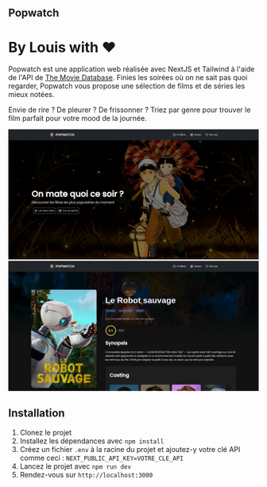 ## Popwatch
# By Louis with ❤️

Popwatch est une application web réalisée avec NextJS et Tailwind à l'aide de l'API de [The Movie Database](https://www.themoviedb.org/).
Finies les soirées où on ne sait pas quoi regarder, Popwatch vous propose une sélection de films et de séries les mieux notées.

Envie de rire ? De pleurer ? De frissonner ? Triez par genre pour trouver le film parfait pour votre mood de la journée.

![Homepage](homepage.png)
![Movie page](moviepage.png)

## Installation

1. Clonez le projet
2. Installez les dépendances avec `npm install`
3. Créez un fichier `.env` à la racine du projet et ajoutez-y votre clé API comme ceci : `NEXT_PUBLIC_API_KEY=VOTRE_CLE_API`
4. Lancez le projet avec `npm run dev`
5. Rendez-vous sur `http://localhost:3000`
